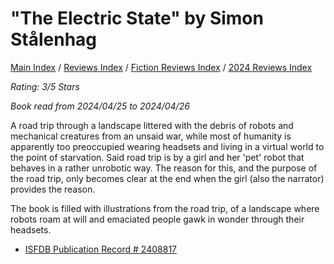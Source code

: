 # "The Electric State" by Simon Stålenhag

[Main Index](../../../README.md) / [Reviews Index](../../README.md) / [Fiction Reviews Index](../README.md) / [2024 Reviews Index](README.md)

*Rating: 3/5 Stars*

*Book read from 2024/04/25 to 2024/04/26*

A road trip through a landscape littered with the debris of robots and mechanical creatures from an unsaid war, while most of humanity is apparently too preoccupied wearing headsets and living in a virtual world to the point of starvation. Said road trip is by a girl and her 'pet' robot that behaves in a rather unrobotic way. The reason for this, and the purpose of the road trip, only becomes clear at the end when the girl (also the narrator) provides the reason.

The book is filled with illustrations from the road trip, of a landscape where robots roam at will and emaciated people gawk in wonder through their headsets.

- [ISFDB Publication Record # 2408817](https://www.isfdb.org/cgi-bin/title.cgi?2408817)
